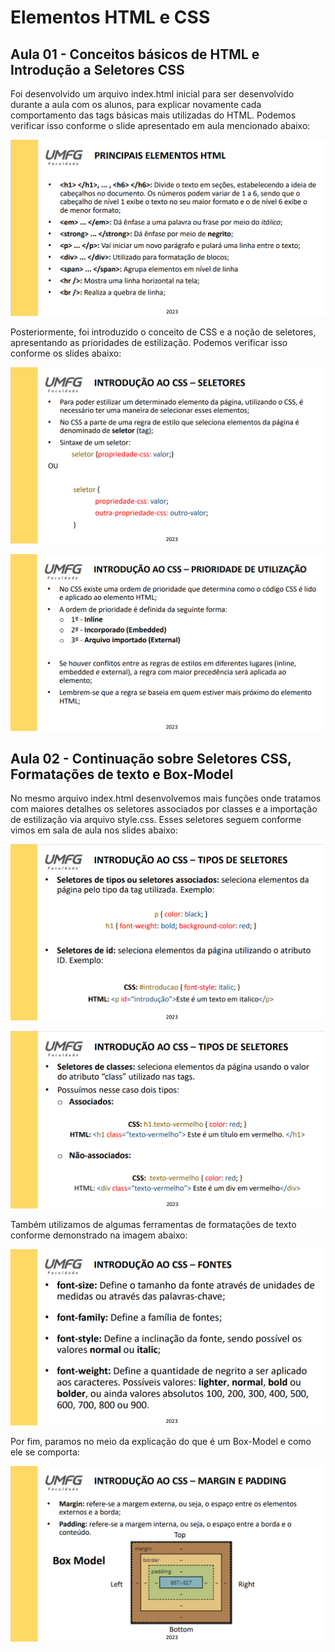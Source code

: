 # Elementos HTML e CSS

## Aula 01 - Conceitos básicos de HTML e Introdução a Seletores CSS

Foi desenvolvido um arquivo index.html inicial para ser desenvolvido durante a aula com os alunos, para explicar novamente cada comportamento
das tags básicas mais utilizadas do HTML. Podemos verificar isso conforme o slide apresentado em aula mencionado abaixo:

![elementos-html](img/slide-elementos-html.PNG)

  Posteriormente, foi introduzido o conceito de CSS e a noção de seletores, apresentando as prioridades de estilização. Podemos verificar isso
conforme os slides abaixo:

![seletores-css](img/slide-seletores-css.PNG)

![prioridade-utilizacao](img/slide-prioridade-utilização.PNG)

## Aula 02 - Continuação sobre Seletores CSS, Formatações de texto e Box-Model

No mesmo arquivo index.html desenvolvemos mais funções onde tratamos com maiores detalhes os seletores associados por classes e a importação de estilização via arquivo style.css. Esses seletores seguem conforme vimos em sala de aula nos slides abaixo:

![seletores-css-associado-id](img/slide-seletores-associados-id.PNG)

![seletores-css-associado-classe](img/slide-seletores-classes.PNG)

Também utilizamos de algumas ferramentas de formatações de texto conforme demonstrado na imagem abaixo:

![formatacoes-fontes](img/slide-formatacoes-fontes.PNG)

Por fim, paramos no meio da explicação do que é um Box-Model e como ele se comporta:

![box-model](img/slide-box-model.PNG)